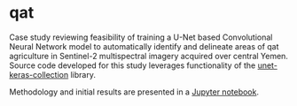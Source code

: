 # qat
Case study reviewing feasibility of training a U-Net based Convolutional Neural Network model to automatically identify and delineate areas of qat agriculture in Sentinel-2 multispectral imagery acquired over central Yemen. Source code developed for this study leverages functionality of the [unet-keras-collection](https://github.com/yingkaisha/keras-unet-collection) library.

Methodology and initial results are presented in a [Jupyter notebook](https://nbviewer.org/github/chris010970/qat/blob/main/notebooks/predict.ipynb).
